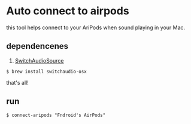 # Auto connect to airpods

this tool helps connect to your AriPods when sound playing in your Mac.

## dependencenes

1. [SwitchAudioSource](https://github.com/deweller/switchaudio-osx)

```
$ brew install switchaudio-osx
```

that's all!

## run

```
$ connect-aripods "Fndroid's AirPods"
```
